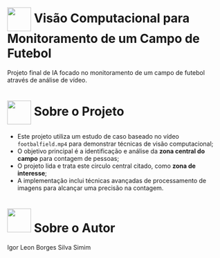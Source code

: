 # <img src="https://github.com/user-attachments/assets/fbb2cb5e-ec05-41c9-9aa8-dc6c72361c57" style="width: 55px;" align="center"/> Visão Computacional para Monitoramento de um Campo de Futebol

Projeto final de IA focado no monitoramento de um campo de futebol através de análise de vídeo.

# <img src="https://github.com/user-attachments/assets/930034b3-9bb0-41ee-9b57-308f0d964a55" style="width: 55px;" align="center"/> Sobre o Projeto

- Este projeto utiliza um estudo de caso baseado no vídeo ``footbalfield.mp4`` para demonstrar técnicas de visão computacional;
- O objetivo principal é a identificação e análise da **zona central do campo** para contagem de pessoas;
- O projeto lida e trata este circulo central citado, como **zona de interesse**;
- A implementação inclui técnicas avançadas de processamento de imagens para alcançar uma precisão na contagem.

# <img src="https://github.com/user-attachments/assets/d7ad281c-401a-42ce-99f5-7eb956382288" style="width: 55px;" /> Sobre o Autor

Igor Leon Borges Silva Simim